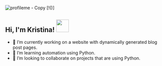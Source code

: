 ![profileme - Copy](https://user-images.githubusercontent.com/68170283/119048641-bd6c3280-b97c-11eb-806f-6341e193683b.gif)
[!()]

<h2> Hi, I'm Kristina! <img src="https://media.giphy.com/media/K9Xy6osm73DbxIa8f2/giphy.gif" width="40"></h2>


- 🔭 I’m currently working on a website with dynamically generated blog post pages. 
- 🌱 I’m learning automation using Python.
- 👯 I’m looking to collaborate on projects that are using Python.

